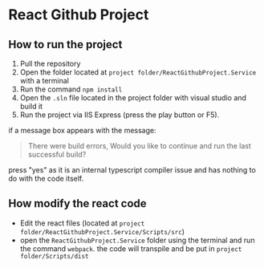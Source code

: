 # React Github Project
## How to run the project

 1. Pull the repository
 2. Open the folder located at `project folder/ReactGithubProject.Service` with a terminal
 3. Run the command `npm install`
 4. Open the `.sln` file located in the project folder with visual studio and build it
 5. Run the project via IIS Express (press the play button or F5). 

if a message box appears with the message:

> There were build errors, Would you like to continue and run the last
> successful build?

 press "yes" as it is an internal typescript compiler issue and has nothing to do with the code itself.
## How modify the react code
 - Edit the react files (located at `project folder/ReactGithubProject.Service/Scripts/src`)
 - open the `ReactGithubProject.Service` folder using the terminal and run the command `webpack`. the code will transpile and be put in `project folder/Scripts/dist`

